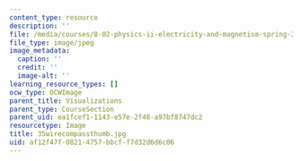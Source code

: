```yaml
---
content_type: resource
description: ''
file: /media/courses/8-02-physics-ii-electricity-and-magnetism-spring-2007/af12f47f08214757bbcff7d32d6d6c06_35wirecompassthumb.jpg
file_type: image/jpeg
image_metadata:
  caption: ''
  credit: ''
  image-alt: ''
learning_resource_types: []
ocw_type: OCWImage
parent_title: Visualizations
parent_type: CourseSection
parent_uid: ea1fcef1-1143-e57e-2f48-a97bf8747dc2
resourcetype: Image
title: 35wirecompassthumb.jpg
uid: af12f47f-0821-4757-bbcf-f7d32d6d6c06
---
```

